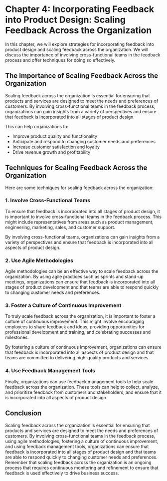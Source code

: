 Chapter 4: Incorporating Feedback into Product Design: Scaling Feedback Across the Organization
===============================================================================================

In this chapter, we will explore strategies for incorporating feedback into product design and scaling feedback across the organization. We will discuss the importance of involving cross-functional teams in the feedback process and offer techniques for doing so effectively.

The Importance of Scaling Feedback Across the Organization
----------------------------------------------------------

Scaling feedback across the organization is essential for ensuring that products and services are designed to meet the needs and preferences of customers. By involving cross-functional teams in the feedback process, organizations can gain insights from a variety of perspectives and ensure that feedback is incorporated into all stages of product design.

This can help organizations to:

* Improve product quality and functionality
* Anticipate and respond to changing customer needs and preferences
* Increase customer satisfaction and loyalty
* Drive revenue growth and profitability

Techniques for Scaling Feedback Across the Organization
-------------------------------------------------------

Here are some techniques for scaling feedback across the organization:

### 1. Involve Cross-Functional Teams

To ensure that feedback is incorporated into all stages of product design, it is important to involve cross-functional teams in the feedback process. This might include representatives from areas such as product management, engineering, marketing, sales, and customer support.

By involving cross-functional teams, organizations can gain insights from a variety of perspectives and ensure that feedback is incorporated into all aspects of product design.

### 2. Use Agile Methodologies

Agile methodologies can be an effective way to scale feedback across the organization. By using agile practices such as sprints and stand-up meetings, organizations can ensure that feedback is incorporated into all stages of product development and that teams are able to respond quickly to changing customer needs and preferences.

### 3. Foster a Culture of Continuous Improvement

To truly scale feedback across the organization, it is important to foster a culture of continuous improvement. This might involve encouraging employees to share feedback and ideas, providing opportunities for professional development and training, and celebrating successes and milestones.

By fostering a culture of continuous improvement, organizations can ensure that feedback is incorporated into all aspects of product design and that teams are committed to delivering high-quality products and services.

### 4. Use Feedback Management Tools

Finally, organizations can use feedback management tools to help scale feedback across the organization. These tools can help to collect, analyze, and prioritize feedback from customers and stakeholders, and ensure that it is incorporated into all aspects of product design.

Conclusion
----------

Scaling feedback across the organization is essential for ensuring that products and services are designed to meet the needs and preferences of customers. By involving cross-functional teams in the feedback process, using agile methodologies, fostering a culture of continuous improvement, and using feedback management tools, organizations can ensure that feedback is incorporated into all stages of product design and that teams are able to respond quickly to changing customer needs and preferences. Remember that scaling feedback across the organization is an ongoing process that requires continuous monitoring and refinement to ensure that feedback is used effectively to drive business success.
